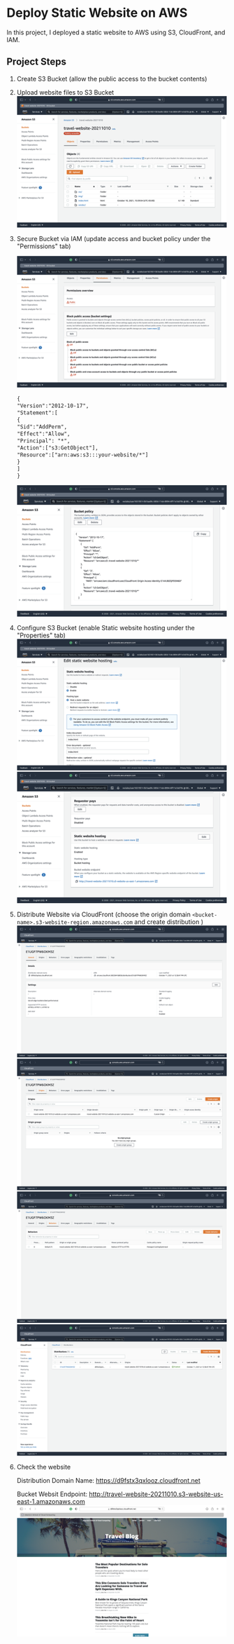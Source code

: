 # Deploy Static Website on AWS

In this project, I deployed a static website to AWS using S3, CloudFront, and IAM.

## Project Steps
1. Create S3 Bucket (allow the public access to the bucket contents)

2. Upload website files to S3 Bucket
    ![](screenshots/0.png)

3. Secure Bucket via IAM (update access and bucket policy under the "Permissions" tab)

    ![](screenshots/1.png)
    ```
    {
    "Version":"2012-10-17",
    "Statement":[
    {
    "Sid":"AddPerm",
    "Effect":"Allow",
    "Principal": "*",
    "Action":["s3:GetObject"],
    "Resource":["arn:aws:s3:::your-website/*"]
    }
    ]
    }
    ```

    ![](screenshots/2.png)

4. Configure S3 Bucket (enable Static website hosting under the "Properties" tab)
    ![](screenshots/3.png)
    ![](screenshots/4.png)

5. Distribute Website via CloudFront (choose the origin domain `<bucket-name>.s3-website-region.amazonaws.com` and create distribution )
    ![](screenshots/5.png)
    ![](screenshots/6.png)
    ![](screenshots/7.png)
    ![](screenshots/8.png)
6. Check the website

    Distribution Domain Name: https://d9fstx3qxlooz.cloudfront.net

    Bucket Websit Endpoint: http://travel-website-20211010.s3-website-us-east-1.amazonaws.com
    ![](screenshots/9.png)

